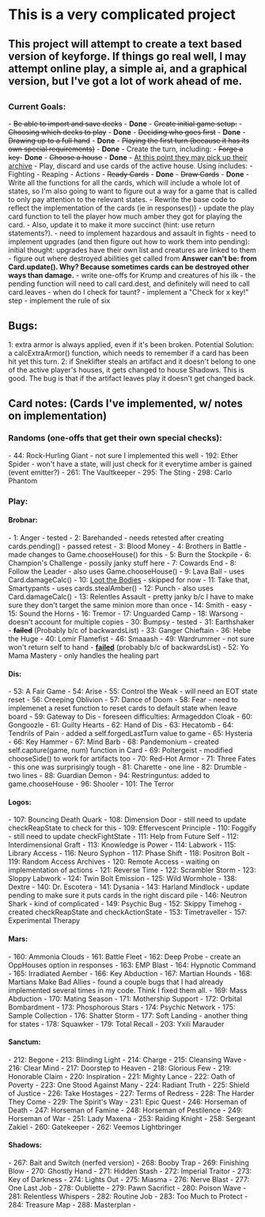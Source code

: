 <h1>This is a very complicated project</h1>

<h2>This project will attempt to create a text based version of keyforge. If things go real well, I may attempt online play, a simple ai, and a graphical version, but I've got a lot of work ahead of me.<h2>
<h3>Current Goals:</h3>
 - <s>Be able to import and save decks</s> - <b>Done</b>
 - <s>Create initial game setup:</s>
   - <s>Choosing which decks to play</s> - <b>Done</b>
   - <s>Deciding who goes first</s> - <b>Done</b>
   - <s>Drawing up to a full hand</s> - <b>Done</b>
   - <s>Playing the first turn (because it has its own special requirements)</s> - <b>Done</b>
 - Create the turn, including:
   - <s>Forge a key</s>- <b>Done</b>
   - <s>Choose a house</s> - <b>Done</b>
     - <u>At this point they may pick up their archive</u>
   - Play, discard and use cards of the active house. Using includes:
     - Fighting
     - Reaping
     - Actions
   - <s>Ready Cards</s> - <b>Done</b>
   - <s>Draw Cards</s> - <b>Done</b>
- Write all the functions for all the cards, which will include a whole lot of states, so I'm also going to want to figure out a way for a game that is called to only pay attention to the relevant states.
- Rewrite the base code to reflect the implementation of the cards (ie in responses())
- update the play card function to tell the player how much amber they got for playing the card.
- Also, update it to make it more succinct (hint: use return statements?).
- need to implement hazardous and assault in fights
- need to implement upgrades (and then figure out how to work them into pending): initial thought: upgrades have their own list and creatures are linked to them
- figure out where destroyed abilities get called from <b>Answer can't be: from Card.update(). Why? Because sometimes cards can be destroyed other ways than damage.</b>
- write one-offs for Krump and creatures of his ilk
- the pending function will need to call card.dest, and definitely will need to call card.leaves
- when do I check for taunt?
- implement a "Check for x key!" step
- implement the rule of six


<h2>Bugs: </h2>
1: extra armor is always applied, even if it's been broken. Potential Solution: a calcExtraArmor() function, which needs to remember if a card has been hit yet this turn.
2: if Sneklifter steals an artifact and it doesn't belong to one of the active player's houses, it gets changed to house Shadows. This is good. The bug is that if the artifact leaves play it doesn't get changed back.

<h2>Card notes: (Cards I've implemented, w/ notes on implementation)</h2>

<h3>Randoms (one-offs that get their own special checks):</h3>
- 44: Rock-Hurling Giant - not sure I implemented this well
- 192: Ether Spider - won't have a state, will just check for it everytime amber is gained (event emitter?)
- 261: The Vaultkeeper
- 295: The Sting
- 298: Carlo Phantom


<h3>Play:</h3>
<h4>Brobnar:</h4>
- 1: Anger - tested
- 2: Barehanded - needs retested after creating cards.pending() - passed retest
- 3: Blood Money
- 4: Brothers in Battle - made changes to Game.chooseHouse() for this
- 5: Burn the Stockpile
- 6: Champion's Challenge - possily janky stuff here
- 7: Cowards End
- 8: Follow the Leader - also uses Game.chooseHouse()
- 9: Lava Ball - uses Card.damageCalc()
- 10: <u>Loot the Bodies</u> - skipped for now
- 11: Take that, Smartypants - uses cards.stealAmber()
- 12: Punch - also uses Card.damageCalc()
- 13: Relentles Assault - pretty janky b/c I have to make sure they don't target the same minion more than once
- 14: Smith - easy
- 15: Sound the Horns
- 16: Tremor
- 17: Unguarded Camp
- 18: Warsong - doesn't account for multiple copies
- 30: Bumpsy - tested
- 31: Earthshaker - <b><s>failed</b></s> (Probably b/c of backwardsList)
- 33: Ganger Chieftain
- 36: Hebe the Huge
- 40: Lomir Flamefist
- 46: Smaaash
- 49: Wardrummer - not sure won't return self to hand - <u><b>failed</u></b> (probably b/c of backwardsList)
- 52: Yo Mama Mastery - only handles the healing part
<h4>Dis:</h4>
- 53: A Fair Game
- 54: Arise
- 55: Control the Weak - will need an EOT state reset
- 56: Creeping Oblivion
- 57: Dance of Doom
- 58: Fear - need to implemenet a reset function to reset cards to default state when leave board
- 59: Gateway to Dis - foreseen difficulties: Armageddon Cloak
- 60: Gongoozle
- 61: Guilty Hearts
- 62: Hand of Dis
- 63: Hecatomb
- 64: Tendrils of Pain - added a self.forgedLastTurn value to game
- 65: Hysteria
- 66: Key Hammer
- 67: Mind Barb
- 68: Pandemonium - created self.capture(game, num) function in Card
- 69: Poltergeist - modified chooseSide() to work for artifacts too
- 70: Red-Hot Armor
- 71: Three Fates - this one was surprisingly tough
- 81: Charette - one line
- 82: Drumble - two lines
- 88: Guardian Demon
- 94: Restringuntus: added to game.chooseHouse
- 96: Shooler
- 101: The Terror
<h4>Logos:</h4>
- 107: Bouncing Death Quark
- 108: Dimension Door - still need to update checkReapState to check for this
- 109: Effervescent Principle
- 110: Foggify - still need to update checkFightState
- 111: Help from Future Self
- 112: Interdimensional Graft
- 113: Knowledge is Power
- 114: Labwork
- 115: Library Access
- 116: Neuro Syphon
- 117: Phase Shift
- 118: Positron Bolt
- 119: Random Access Archives
- 120: Remote Access - waiting on implementation of actions
- 121: Reverse Time
- 122: Scrambler Storm
- 123: Sloppy Labwork
- 124: Twin Bolt Emission
- 125: Wild Wormhole
- 138: Dextre
- 140: Dr. Escotera
- 141: Dysania
- 143: Harland Mindlock - update pending to make sure it puts cards in the right discard pile
- 146: Neutron Shark - kind of complicated
- 149: Psychic Bug
- 152: Skippy Timehog - created checkReapState and checkActionState
- 153: Timetraveller
- 157: Experimental Therapy
<h4>Mars:</h4>
- 160: Ammonia Clouds
- 161: Battle Fleet
- 162: Deep Probe - create an OppHouses option in responses
- 163: EMP Blast
- 164: Hypnotic Command
- 165: Irradiated Aember
- 166: Key Abduction
- 167: Martian Hounds
- 168: Martians Make Bad Allies - found a couple bugs that I had already implemented several times in my code. Think I fixed them all.
- 169: Mass Abduction
- 170: Mating Season
- 171: Mothership Support
- 172: Orbital Bombardment
- 173: Phosphorous Stars
- 174: Psychic Network
- 175: Sample Collection
- 176: Shatter Storm
- 177: Soft Landing - another thing for states
- 178: Squawker
- 179: Total Recall
- 203: Yxili Marauder
<h4>Sanctum:</h4>
- 212: Begone
- 213: Blinding Light
- 214: Charge
- 215: Cleansing Wave
- 216: Clear Mind
- 217: Doorstep to Heaven
- 218: Glorious Few
- 219: Honorable Claim
- 220: Inspiration
- 221: Mighty Lance
- 222: Oath of Poverty
- 223: One Stood Against Many
- 224: Radiant Truth
- 225: Shield of Justice
- 226: Take Hostages
- 227: Terms of Redress
- 228: The Harder They Come
- 229: The Spirit's Way
- 231: Epic Quest
- 246: Horseman of Death
- 247: Horseman of Famine
- 248: Horseman of Pestilence
- 249: Horseman of War
- 251: Lady Maxena
- 253: Raiding Knight
- 258: Sergeant Zakiel
- 260: Gatekeeper
- 262: Veemos Lightbringer
<h4>Shadows:</h4>
- 267: Bait and Switch (nerfed version)
- 268: Booby Trap
- 269: Finishing Blow
- 270: Ghostly Hand
- 271: Hidden Stash
- 272: Imperial Traitor
- 273: Key of Darkness
- 274: Lights Out
- 275: Miasma
- 276: Nerve Blast
- 277: One Last Job
- 278: Oubliette
- 279: Pawn Sacrifict
- 280: Poison Wave
- 281: Relentless Whispers
- 282: Routine Job
- 283: Too Much to Protect
- 284: Treasure Map
- 288: Masterplan
- 